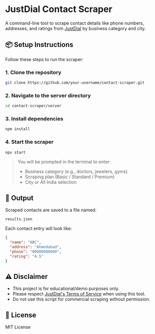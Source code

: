 # JustDial Contact Scraper

A command-line tool to scrape contact details like phone numbers, addresses, and ratings from [JustDial](https://www.justdial.com) by business category and city.

## 📦 Setup Instructions

Follow these steps to run the scraper:

### 1. Clone the repository

```bash
git clone https://github.com/your-username/contact-scraper.git
```

### 2. Navigate to the server directory

```bash
cd contact-scraper/server
```

### 3. Install dependencies

```bash
npm install
```

### 4. Start the scraper

```bash
npx start
```

> You will be prompted in the terminal to enter:
> - Business category (e.g., doctors, jewelers, gyms)
> - Scraping plan (Basic / Standard / Premium)
> - City or All India selection

## 📁 Output

Scraped contacts are saved to a file named:

```
results.json
```

Each contact entry will look like:

```json
{
  "name": "ABC",
  "address": "Ahmedabad",
  "phone": "00000000000",
  "rating": "4.5"
}
```

## ⚠️ Disclaimer

- This project is for educational/demo purposes only.
- Please respect [JustDial's Terms of Service](https://www.justdial.com/TOS) when using this tool.
- Do not use this script for commercial scraping without permission.

## 📄 License

MIT License
